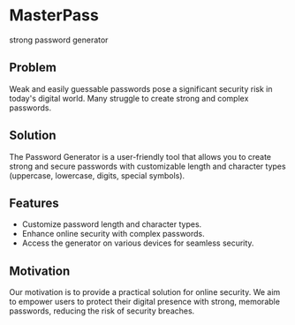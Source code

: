 # MasterPass
strong password generator
## Problem

Weak and easily guessable passwords pose a significant security risk in today's digital world. Many struggle to create strong and complex passwords.

## Solution

The Password Generator is a user-friendly tool that allows you to create strong and secure passwords with customizable length and character types (uppercase, lowercase, digits, special symbols).

## Features

- Customize password length and character types.
- Enhance online security with complex passwords.
- Access the generator on various devices for seamless security.

## Motivation

Our motivation is to provide a practical solution for online security. We aim to empower users to protect their digital presence with strong, memorable passwords, reducing the risk of security breaches.
